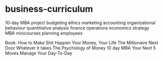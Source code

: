 # business-curriculum

10-day MBA
project budgeting 
ethics
marketing
accounting
organizational behaviour
quantitiative analysis
finance
operations
economics
strategy
MBA minicourses
planning
employees



Book:
How to Make Shit Happen
Your Money, Your Life
The Millionaire Next Door
Whatever it takes
The Psychology of Money
10 day MBA
Your Next 5 Moves
Manage Your Day-To-Day

